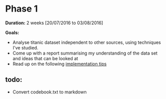# Phase 1

**Duration:** 2 weeks [20/07/2016 to 03/08/2016]

**Goals:**
- Analyse titanic dataset independent to other sources, using techniques I've studied.
- Come up with a report summarising my understanding of the data set and ideas that can be looked at
- Read up on the following [implementation tips][getting started with r]

[getting started with r]: http://trevorstephens.com/kaggle-titanic-tutorial/getting-started-with-r/

## todo:
- Convert codebook.txt to markdown
